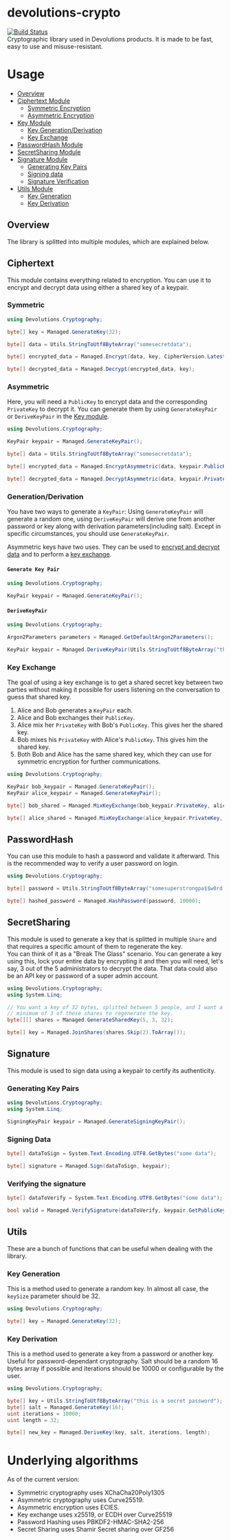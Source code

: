 # devolutions-crypto
[![Build Status](https://dev.azure.com/devolutions-net/Open%20Source/_apis/build/status/devolutions-crypto?branchName=master)](https://dev.azure.com/devolutions-net/Open%20Source/_build/latest?definitionId=170&branchName=master)  
Cryptographic library used in Devolutions products. It is made to be fast, easy to use and misuse-resistant.

# Usage
* [Overview](#overview)
* [Ciphertext Module](#ciphertext)
    * [Symmetric Encryption](#symmetric)
    * [Asymmetric Encryption](#asymmetric)
* [Key Module](#key)
    * [Key Generation/Derivation](#generationderivation)
    * [Key Exchange](#key-exchange)
* [PasswordHash Module](#passwordhash)
* [SecretSharing Module](#secretsharing)
* [Signature Module](#signature)
    * [Generating Key Pairs](#generating-key-pairs)
    * [Signing data](#signing-data)
    * [Signature Verification](#verifying-the-signature)
* [Utils Module](#utils)
    * [Key Generation](#key-generation)
    * [Key Derivation](#key-derivation)
    

## Overview

The library is splitted into multiple modules, which are explained below.

## Ciphertext

This module contains everything related to encryption. You can use it to encrypt and decrypt data using either a shared key of a keypair.

### Symmetric

```C#
using Devolutions.Cryptography;

byte[] key = Managed.GenerateKey(32);

byte[] data = Utils.StringToUtf8ByteArray("somesecretdata");

byte[] encrypted_data = Managed.Encrypt(data, key, CipherVersion.Latest);

byte[] decrypted_data = Managed.Decrypt(encrypted_data, key);
```

### Asymmetric
Here, you will need a `PublicKey` to encrypt data and the corresponding 
`PrivateKey` to decrypt it. You can generate them by using `GenerateKeyPair` 
or `DeriveKeyPair` in the [Key module](#key).

```C#
using Devolutions.Cryptography;

KeyPair keypair = Managed.GenerateKeyPair();

byte[] data = Utils.StringToUtf8ByteArray("somesecretdata");

byte[] encrypted_data = Managed.EncryptAsymmetric(data, keypair.PublicKey, CipherVersion.Latest);

byte[] decrypted_data = Managed.DecryptAsymmetric(data, keypair.PrivateKey);
```

### Generation/Derivation

You have two ways to generate a `KeyPair`: Using `GenerateKeyPair` will generate a random one, using `DeriveKeyPair` will derive one from another password or key along with derivation parameters(including salt). Except in specific circumstances, you should use `GenerateKeyPair`.  

Asymmetric keys have two uses. They can be used to [encrypt and decrypt data](##asymmetric) and to perform a [key exchange](#key-exchange).

#### `Generate Key Pair`
```C#
using Devolutions.Cryptography;

KeyPair keypair = Managed.GenerateKeyPair();
```

#### `DeriveKeyPair`
```C#
using Devolutions.Cryptography;

Argon2Parameters parameters = Managed.GetDefaultArgon2Parameters();

KeyPair keypair = Managed.DeriveKeyPair(Utils.StringToUtf8ByteArray("thisisapassword"), parameters);
```

### Key Exchange

The goal of using a key exchange is to get a shared secret key between
two parties without making it possible for users listening on the conversation
to guess that shared key.
1. Alice and Bob generates a `KeyPair` each.
2. Alice and Bob exchanges their `PublicKey`.
3. Alice mix her `PrivateKey` with Bob's `PublicKey`. This gives her the shared key.
4. Bob mixes his `PrivateKey` with Alice's `PublicKey`. This gives him the shared key.
5. Both Bob and Alice has the same shared key, which they can use for symmetric encryption for further communications.

```C#
using Devolutions.Cryptography;

KeyPair bob_keypair = Managed.GenerateKeyPair();
KeyPair alice_keypair = Managed.GenerateKeyPair();

byte[] bob_shared = Managed.MixKeyExchange(bob_keypair.PrivateKey, alice_keypair.PublicKey);

byte[] alice_shared = Managed.MixKeyExchange(alice_keypair.PrivateKey, bob_keypair.PublicKey);
```

## PasswordHash
You can use this module to hash a password and validate it afterward. This is the recommended way to verify a user password on login.

```C#
using Devolutions.Cryptography;

byte[] password = Utils.StringToUtf8ByteArray("somesuperstrongpa$$w0rd!");

byte[] hashed_password = Managed.HashPassword(password, 10000);
```

## SecretSharing
This module is used to generate a key that is splitted in multiple `Share`
and that requires a specific amount of them to regenerate the key.  
You can think of it as a "Break The Glass" scenario. You can
generate a key using this, lock your entire data by encrypting it
and then you will need, let's say, 3 out of the 5 administrators to decrypt
the data. That data could also be an API key or password of a super admin account.

```c#
using Devolutions.Cryptography;
using System.Linq;

// You want a key of 32 bytes, splitted between 5 people, and I want a 
// minimum of 3 of these shares to regenerate the key.
byte[][] shares = Managed.GenerateSharedKey(5, 3, 32);

byte[] key = Managed.JoinShares(shares.Skip(2).ToArray());
```

## Signature
This module is used to sign data using a keypair to certify its authenticity. 

###  Generating Key Pairs
```c#
using Devolutions.Cryptography;
using System.Linq;

SigningKeyPair keypair = Managed.GenerateSigningKeyPair();
```
### Signing Data
```c#
byte[] dataToSign = System.Text.Encoding.UTF8.GetBytes("some data");

byte[] signature = Managed.Sign(dataToSign, keypair);
```

### Verifying the signature
```c#
byte[] dataToVerify = System.Text.Encoding.UTF8.GetBytes("some data");

bool valid = Managed.VerifySignature(dataToVerify, keypair.GetPublicKey(), signature);
```


## Utils

These are a bunch of functions that can
be useful when dealing with the library.

### Key Generation

This is a method used to generate a random key. In almost all case, the `keySize` parameter should be 32.

```C#
using Devolutions.Cryptography;

byte[] key = Managed.GenerateKey(32);
```

### Key Derivation

This is a method used to generate a key from a password or another key. Useful for password-dependant cryptography. Salt should be a random 16 bytes array if possible and iterations should be 10000 or configurable by the user.

```C#
using Devolutions.Cryptography;

byte[] key = Utils.StringToUtf8ByteArray("this is a secret password");
byte[] salt = Managed.GenerateKey(16);
uint iterations = 10000;
uint length = 32;

byte[] new_key = Managed.DeriveKey(key, salt, iterations, length);
```

# Underlying algorithms
As of the current version:
 * Symmetric cryptography uses XChaCha20Poly1305
 * Asymmetric cryptography uses Curve25519.
 * Asymmetric encryption uses ECIES.
 * Key exchange uses x25519, or ECDH over Curve25519
 * Password Hashing uses PBKDF2-HMAC-SHA2-256
 * Secret Sharing uses Shamir Secret sharing over GF256

